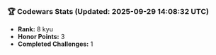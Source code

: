 ### 🏆 Codewars Stats (Updated: 2025-09-29 14:08:32 UTC)

- **Rank:** 8 kyu
- **Honor Points:** 3
- **Completed Challenges:** 1
